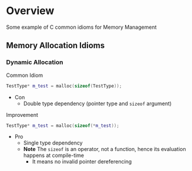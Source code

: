 
# Overview 

Some example of C common idioms for Memory Management 

## Memory Allocation Idioms 

### Dynamic Allocation 

Common Idiom 

```cpp
TestType* m_test = malloc(sizeof(TestType)); 
```
- Con 
  - Double type dependency (pointer type and `sizeof` argument)

Improvement 

```cpp
TestType* m_test = malloc(sizeof(*m_test)); 
```

- Pro 
  - Single type dependency 
  - **Note** The `sizeof` is an operator, not a function, hence its evaluation happens at compile-time 
    - It means no invalid pointer dereferencing 


